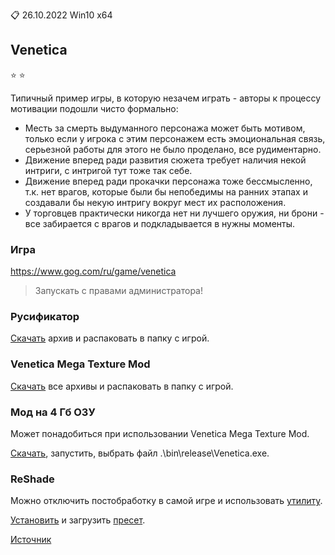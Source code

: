 :clipboard: 26.10.2022 Win10 x64

## Venetica

:star: :star:

Типичный пример игры, в которую незачем играть - авторы к процессу мотивации подошли чисто формально:
- Месть за смерть выдуманного персонажа может быть мотивом, только если у игрока с этим персонажем есть эмоциональная связь, серьезной работы для этого не было проделано, все рудиментарно.
- Движение вперед ради развития сюжета требует наличия некой интриги, с интригой тут тоже так себе.
- Движение вперед ради прокачки персонажа тоже бессмысленно, т.к. нет врагов, которые были бы непобедимы на ранних этапах и создавали бы некую интригу вокруг мест их расположения.
- У торговцев практически никогда нет ни лучшего оружия, ни брони - все забирается с врагов и подкладывается в нужны моменты.

### Игра

https://www.gog.com/ru/game/venetica

> Запускать с правами администратора!

### Русификатор

[Скачать](https://drive.google.com/file/d/1yawLZQV-Ms4QONTGGzCvhiWR1H1G_FqC/view) архив и распаковать в папку с игрой.

### Venetica Mega Texture Mod

[Скачать](https://www.moddb.com/mods/venetica-mega-texturen-mod) все архивы и распаковать в папку с игрой.

### Мод на 4 Гб ОЗУ

Может понадобиться при использовании Venetica Mega Texture Mod.

[Скачать](https://github.com/Unicornum/Db.Games/releases/download/common/4gb_patch.exe), запустить, выбрать файл .\bin\release\Venetica.exe.

### ReShade

Можно отключить постобработку в самой игре и использовать [утилиту](https://github.com/Unicornum/Db.Games/releases/download/common/ReShade_Setup_5.4.2.exe).

[Установить](https://github.com/Unicornum/Db.Games/releases/download/common/ReShade.pdf) и загрузить [пресет](Venetica.ini).

[Источник](https://reshade.me/)
